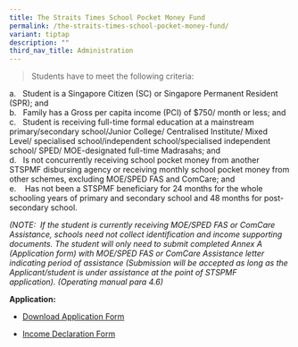 ```yaml
---
title: The Straits Times School Pocket Money Fund
permalink: /the-straits-times-school-pocket-money-fund/
variant: tiptap
description: ""
third_nav_title: Administration
---
```

<blockquote>
<p>Students have to meet the following criteria:</p>
</blockquote>
<p>a. &nbsp; Student is a Singapore Citizen (SC) or Singapore Permanent Resident
(SPR); and
<br>b. &nbsp; Family has a Gross per capita income (PCI) of $750/ month or
less; and
<br>c. &nbsp; Student is receiving full-time formal education at a mainstream
primary/secondary school/Junior College/ Centralised Institute/ Mixed Level/
specialised school/independent school/specialised independent school/ SPED/
MOE-designated full-time Madrasahs; and
<br>d. &nbsp; Is not concurrently receiving school pocket money from another
STSPMF disbursing agency or receiving monthly school pocket money from
other schemes, excluding MOE/SPED FAS and ComCare; and
<br>e. &nbsp; &nbsp;Has not been a STSPMF beneficiary for 24 months for the
whole schooling years of primary and secondary school and 48 months for
post-secondary school.</p>
<p><em>(NOTE:&nbsp;&nbsp;If the student is currently receiving MOE/SPED FAS or ComCare Assistance, schools need not collect identification and income supporting documents.&nbsp;The student will only need to submit completed Annex A (Application form) with MOE/SPED FAS or ComCare Assistance letter indicating period of assistance (Submission will be accepted as long as the Applicant/student is under assistance at the point of STSPMF application).&nbsp;(Operating manual para 4.6)</em>
</p>
<p></p>
<p><strong>Application:</strong>
</p>
<ul data-tight="true" class="tight">
<li>
<p><a href="/files/Annex_A___2025_STSPMF_Application_Form_for_schools.pdf" rel="noopener noreferrer nofollow" target="_blank">Download Application Form</a>
</p>
</li>
<li>
<p><a href="/files/Annex_B___Income_declaration_form.pdf" rel="noopener noreferrer nofollow" target="_blank">Income Declaration Form</a>
</p>
</li>
</ul>
<p></p>